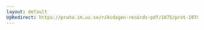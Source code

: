 ```yaml
---
layout: default
UpRedirect: https://pruto.im.uu.se/riksdagen-records-pdf/1875/prot-1875--ak--040/prot-1875--ak--040_051.pdf
---
```

